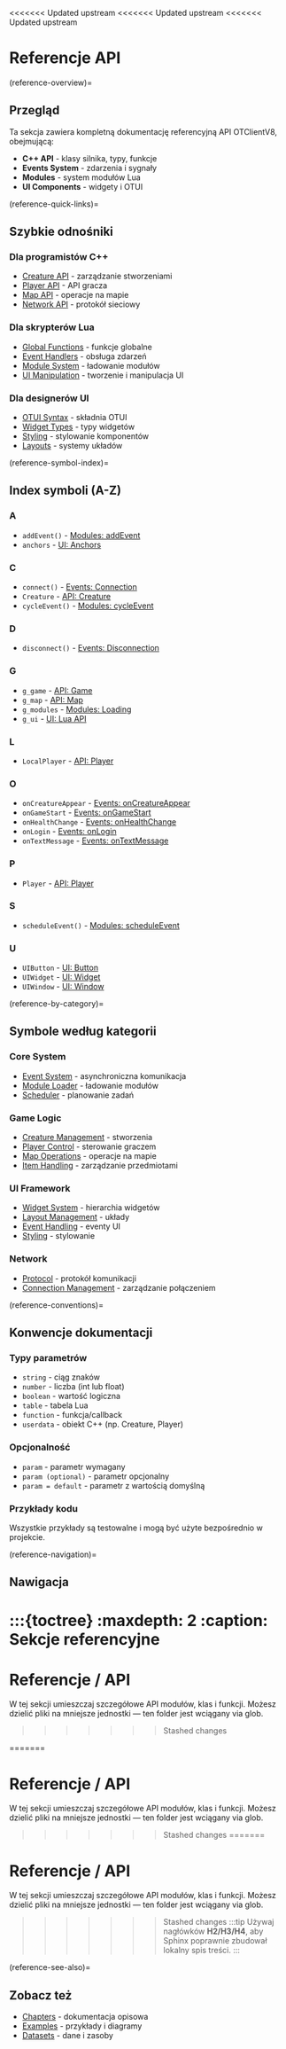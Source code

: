 <<<<<<< Updated upstream
<<<<<<< Updated upstream
<<<<<<< Updated upstream
# Referencje API

(reference-overview)=
## Przegląd

Ta sekcja zawiera kompletną dokumentację referencyjną API OTClientV8, obejmującą:

* **C++ API** - klasy silnika, typy, funkcje
* **Events System** - zdarzenia i sygnały
* **Modules** - system modułów Lua
* **UI Components** - widgety i OTUI

(reference-quick-links)=
## Szybkie odnośniki

### Dla programistów C++
* [Creature API](api.md#api-creature) - zarządzanie stworzeniami
* [Player API](api.md#api-player) - API gracza
* [Map API](api.md#api-map) - operacje na mapie
* [Network API](api.md#api-protocol) - protokół sieciowy

### Dla skrypterów Lua
* [Global Functions](modules.md#module-corelib) - funkcje globalne
* [Event Handlers](events.md#events-connection) - obsługa zdarzeń
* [Module System](modules.md#modules-loading) - ładowanie modułów
* [UI Manipulation](ui.md#ui-lua-api) - tworzenie i manipulacja UI

### Dla designerów UI
* [OTUI Syntax](ui.md#ui-otui-syntax) - składnia OTUI
* [Widget Types](ui.md#ui-index) - typy widgetów
* [Styling](ui.md#ui-styling) - stylowanie komponentów
* [Layouts](ui.md#ui-layouts) - systemy układów

(reference-symbol-index)=
## Index symboli (A-Z)

### A
* `addEvent()` - [Modules: addEvent](modules.md#func-addEvent)
* `anchors` - [UI: Anchors](ui.md#ui-anchors)

### C
* `connect()` - [Events: Connection](events.md#events-connection)
* `Creature` - [API: Creature](api.md#api-creature)
* `cycleEvent()` - [Modules: cycleEvent](modules.md#func-cycleEvent)

### D
* `disconnect()` - [Events: Disconnection](events.md#events-connection)

### G
* `g_game` - [API: Game](api.md#api-game)
* `g_map` - [API: Map](api.md#api-map)
* `g_modules` - [Modules: Loading](modules.md#modules-loading)
* `g_ui` - [UI: Lua API](ui.md#ui-lua-api)

### L
* `LocalPlayer` - [API: Player](api.md#api-player)

### O
* `onCreatureAppear` - [Events: onCreatureAppear](events.md#event-onCreatureAppear)
* `onGameStart` - [Events: onGameStart](events.md#event-onGameStart)
* `onHealthChange` - [Events: onHealthChange](events.md#event-onHealthChange)
* `onLogin` - [Events: onLogin](events.md#event-onLogin)
* `onTextMessage` - [Events: onTextMessage](events.md#event-onTextMessage)

### P
* `Player` - [API: Player](api.md#api-player)

### S
* `scheduleEvent()` - [Modules: scheduleEvent](modules.md#func-scheduleEvent)

### U
* `UIButton` - [UI: Button](ui.md#ui-button)
* `UIWidget` - [UI: Widget](ui.md#ui-widget)
* `UIWindow` - [UI: Window](ui.md#ui-window)

(reference-by-category)=
## Symbole według kategorii

### Core System
* [Event System](events.md) - asynchroniczna komunikacja
* [Module Loader](modules.md#modules-loading) - ładowanie modułów
* [Scheduler](modules.md#func-scheduleEvent) - planowanie zadań

### Game Logic
* [Creature Management](api.md#api-creature) - stworzenia
* [Player Control](api.md#api-player) - sterowanie graczem
* [Map Operations](api.md#api-map) - operacje na mapie
* [Item Handling](api.md#api-item) - zarządzanie przedmiotami

### UI Framework
* [Widget System](ui.md#ui-widget-hierarchy) - hierarchia widgetów
* [Layout Management](ui.md#ui-layouts) - układy
* [Event Handling](ui.md#ui-lua-api) - eventy UI
* [Styling](ui.md#ui-styling) - stylowanie

### Network
* [Protocol](api.md#api-protocol) - protokół komunikacji
* [Connection Management](api.md#api-connection) - zarządzanie połączeniem

(reference-conventions)=
## Konwencje dokumentacji

### Typy parametrów

* `string` - ciąg znaków
* `number` - liczba (int lub float)
* `boolean` - wartość logiczna
* `table` - tabela Lua
* `function` - funkcja/callback
* `userdata` - obiekt C++ (np. Creature, Player)

### Opcjonalność

* `param` - parametr wymagany
* `param (optional)` - parametr opcjonalny
* `param = default` - parametr z wartością domyślną

### Przykłady kodu

Wszystkie przykłady są testowalne i mogą być użyte bezpośrednio w projekcie.

(reference-navigation)=
## Nawigacja

:::{toctree}
:maxdepth: 2
:caption: Sekcje referencyjne
=======
# Referencje / API

W tej sekcji umieszczaj szczegółowe API modułów, klas i funkcji.
Możesz dzielić pliki na mniejsze jednostki — ten folder jest wciągany via glob.
>>>>>>> Stashed changes

=======
# Referencje / API

W tej sekcji umieszczaj szczegółowe API modułów, klas i funkcji.
Możesz dzielić pliki na mniejsze jednostki — ten folder jest wciągany via glob.

>>>>>>> Stashed changes
=======
# Referencje / API

W tej sekcji umieszczaj szczegółowe API modułów, klas i funkcji.
Możesz dzielić pliki na mniejsze jednostki — ten folder jest wciągany via glob.

>>>>>>> Stashed changes
:::tip
Używaj nagłówków **H2/H3/H4**, aby Sphinx poprawnie zbudował lokalny spis treści.
:::

(reference-see-also)=
## Zobacz też

* [Chapters](../chapters/01_specyfikacja.md) - dokumentacja opisowa
* [Examples](../examples/diagrams.md) - przykłady i diagramy
* [Datasets](../datasets/index.md) - dane i zasoby
